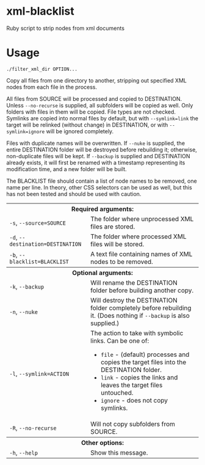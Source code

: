 xml-blacklist
=============

Ruby script to strip nodes from xml documents

# Usage

```
./filter_xml_dir OPTION...
```

Copy all files from one directory to another, stripping out specified XML nodes from each file in the process.

All files from SOURCE will be processed and copied to DESTINATION. Unless `--no-recurse` is supplied, all subfolders will
be copied as well. Only folders with files in them will be copied. File types are not checked. Symlinks are copied into
normal files by default, but with `--symlink=link` the target will be relinked (without change) in DESTINATION, or with
`--symlink=ignore` will be ignored completely.

Files with duplicate names will be overwritten. If `--nuke` is supplied, the entire DESTINATION folder will be destroyed
before rebuilding it; otherwise, non-duplicate files will be kept. If `--backup` is supplied and DESTINATION already
exists, it will first be renamed with a timestamp representing its modification time, and a new folder will be built.

The BLACKLIST file should contain a list of node names to be removed, one name per line. In theory, other CSS selectors
can be used as well, but this has not been tested and should be used with caution.

<table>
  <tr>
    <th colspan=2>Required arguments:</th>
  </tr>
  <tr>
    <td>
      <code>-s</code>, <code>--source=SOURCE</code></td>
    <td>The folder where unprocessed XML files are stored.</td>
  </tr>
  <tr>
    <td>
      <code>-d</code>, <code>--destination=DESTINATION</code></td>
    <td>The folder where processed XML files will be stored.</td>
  </tr>
  <tr>
    <td>
      <code>-b</code>, <code>--blacklist=BLACKLIST</code></td>
    <td>A text file containing names of XML nodes to be removed.</td>
  </tr>

  <tr>
    <th colspan=2>Optional arguments:</th>
  </tr>
  <tr>
    <td>
      <code>-k</code>, <code>--backup</code></td>
    <td>Will rename the DESTINATION folder before building another copy.</td>
  </tr>
  <tr>
    <td>
      <code>-n</code>, <code>--nuke</code></td>
    <td>
      Will destroy the DESTINATION folder completely before rebuilding it. (Does nothing if <code>--backup</code> is
      also supplied.)
    </td>
  </tr>
  <tr>
    <td>
      <code>-l</code>, <code>--symlink=ACTION</code></td>
    <td>
      The action to take with symbolic links. Can be one of:
      <ul>
        <li><code>file</code> - (default) processes and copies the target files into the DESTINATION folder.</li>
        <li><code>link</code> - copies the links and leaves the target files untouched.</li>
        <li><code>ignore</code> - does not copy symlinks.</li>
      </ul>
    </td>
  </tr>
  <tr>
    <td>
      <code>-R</code>, <code>--no-recurse</code></td>
    <td>Will not copy subfolders from SOURCE.</td>
  </tr>

  <tr>
    <th colspan=2>Other options:</th>
  </tr>
  <tr>
    <td>
      <code>-h</code>, <code>--help</code></td>
    <td>Show this message.</td>
  </tr>
</table>
